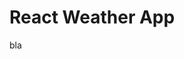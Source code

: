 # React Weather App

bla

<!-- ![Image of result](https://github.com/avivdaniel/react-weather-app/raw/master/result.png) -->
